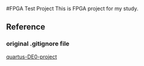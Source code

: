 #FPGA Test Project
This is FPGA project for my study.

## Reference
### original .gitignore file
[quartus-DE0-project](https://github.com/thomasrussellmurphy/quartus-DE1_SOC-project)

